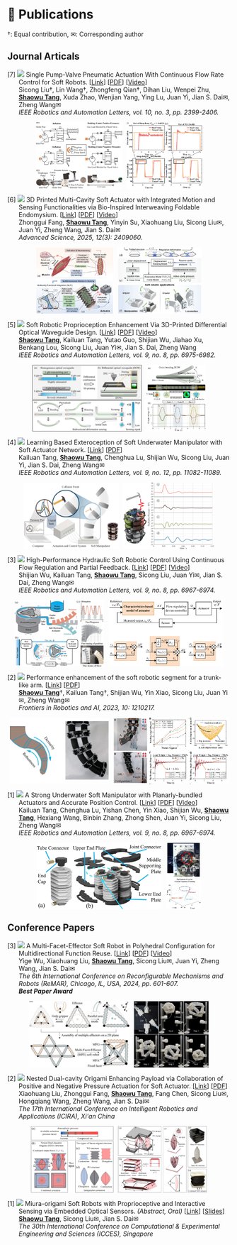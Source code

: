 # 📝 Publications
†: Equal contribution, ✉: Corresponding author 

## Journal Articals

<p style="text-indent: -1.6rem;margin-left: 1.6rem;">
    <span>[7] <span> <img src="https://img.shields.io/badge/RA--L-2025-blue?style=flat-square"> </span> 
    Single Pump-Valve Pneumatic Actuation With Continuous Flow Rate Control for Soft Robots.
    [<a href="https://ieeexplore.ieee.org/abstract/document/10844342" target="_blank">Link</a>]
    [<a href="/files/paper_pdf/RAL2025a.pdf" target="_blank">PDF</a>]
    [<a href="/files/paper_video/RAL2025a_video.mp4" target="_blank">Video</a>]
     <br>
     Sicong Liu†, Lin Wang†, Zhongfeng Qian†, Dihan Liu, Wenpei Zhu, <b><u>Shaowu Tang</u></b>, Xuda Zhao, Wenjian Yang, Ying Lu, Juan Yi, Jian S. Dai✉, Zheng Wang✉ <br>
    <i>IEEE Robotics and Automation Letters, vol. 10, no. 3, pp. 2399-2406.</i>
    <div style="display: flex; justify-content: center; gap: 10px; margin-top: 10px;">
        <img src="files\paper_pdf\fig\RAL2025a-1.png" alt="fig1" style="height: 150px;">
        <img src="files\paper_pdf\fig\RAL2025a-2.png" alt="fig2" style="height: 150px;">
  </div>
</span>
</p>

<p style="text-indent: -1.6rem;margin-left: 1.6rem;">
    <span>[6] <span> <img src="https://img.shields.io/badge/Adv. Sci.-2025-blue?style=flat-square"> </span> 
    3D Printed Multi-Cavity Soft Actuator with Integrated Motion and Sensing Functionalities via Bio-Inspired Interweaving Foldable Endomysium.
    [<a href="https://onlinelibrary.wiley.com/doi/10.1002/advs.202409060" target="_blank">Link</a>]
    [<a href="/files/paper_pdf/AS2024a.pdf" target="_blank">PDF</a>]
    [<a href="/files/paper_video/AS2024a_video.mp4" target="_blank">Video</a>]
     <br>
     Zhonggui Fang, <b><u>Shaowu Tang</u></b>, Yinyin Su, Xiaohuang Liu, Sicong Liu✉, Juan Yi, Zheng Wang, Jian S. Dai✉ <br>
    <i>Advanced Science, 2025, 12(3): 2409060.</i>
    <div style="display: flex; justify-content: center; gap: 10px; margin-top: 10px;">
        <img src="files\paper_pdf\fig\AS2024a-1.png" alt="fig1" style="height: 150px;">
        <img src="files\paper_pdf\fig\AS2024a-2.png" alt="fig2" style="height: 150px;">
  </div>
</span>
</p>

<p style="text-indent: -1.6rem;margin-left: 1.6rem;">
    <span>[5] <span> <img src="https://img.shields.io/badge/RA--L-2024-blue?style=flat-square"> </span> 
    Soft Robotic Proprioception Enhancement Via 3D-Printed Differential Optical Waveguide Design. 
    [<a href="https://ieeexplore.ieee.org/document/10564110" target="_blank">Link</a>]
    [<a href="/files/paper_pdf/RAL2024b.pdf" target="_blank">PDF</a>]
    [<a href="/files/paper_video/RAL2024b_video.mp4" target="_blank">Video</a>]
     <br>
     <b><u>Shaowu Tang</u></b>, Kailuan Tang, Yutao Guo,  Shijian Wu, Jiahao Xu, Benkang Lou, Sicong Liu, Juan Yi✉, Jian S. Dai, Zheng Wang <br>
    <i>IEEE Robotics and Automation Letters, vol. 9, no. 8, pp. 6975-6982.</i>
    <div style="display: flex; justify-content: center; gap: 10px; margin-top: 10px;">
        <img src="files\paper_pdf\fig\RAL2024b-1.png" alt="fig1" style="height: 150px;">
        <img src="files\paper_pdf\fig\RAL2024b-2.png" alt="fig2" style="height: 150px;">
    </div> 
    </span>
    </p>

<p style="text-indent: -1.6rem;margin-left: 1.6rem;">
    <span>[4] <span> <img src="https://img.shields.io/badge/RA--L-2024-blue?style=flat-square"> </span> 
    Learning Based Exteroception of Soft Underwater Manipulator with Soft Actuator Network. 
    [<a href="https://ieeexplore.ieee.org/abstract/document/10737404" target="_blank">Link</a>]
    [<a href="/files/paper_pdf/RAL2024c.pdf" target="_blank">PDF</a>] <br>
    Kailuan Tang, <b><u>Shaowu Tang</u></b>, Chenghua Lu, Shijian Wu, Sicong Liu, Juan Yi, Jian S. Dai, Zheng Wang✉ <br>
    <i>IEEE Robotics and Automation Letters, vol. 9, no. 12, pp. 11082-11089.</i> 
    <div style="display: flex; justify-content: center; gap: 10px; margin-top: 10px;">
        <img src="files\paper_pdf\fig\RAL2024c-1.png" alt="fig1" style="height: 150px;">
        <img src="files\paper_pdf\fig\RAL2024c-2.png" alt="fig2" style="height: 150px;">
    </div>
    </span>
    </p>

<p style="text-indent: -1.6rem;margin-left: 1.6rem;">
    <span>[3] <span> <img src="https://img.shields.io/badge/RA--L-2024-blue?style=flat-square"> </span> 
    High-Performance Hydraulic Soft Robotic Control Using Continuous Flow Regulation and Partial Feedback.
    [<a href="https://ieeexplore.ieee.org/abstract/document/10564155" target="_blank">Link</a>]
    [<a href="/files/paper_pdf/RAL2024a.pdf" target="_blank">PDF</a>]
    [<a href="/files/paper_video/RAL2024a_video.mp4" target="_blank">Video</a>]
    <br>
    Shijian Wu, Kailuan Tang, <b><u>Shaowu Tang</u></b>, Sicong Liu, Juan Yi✉, Jian S. Dai, Zheng Wang✉ <br>
    <i>IEEE Robotics and Automation Letters, vol. 9, no. 8, pp. 6967-6974.</i> 
    <div style="display: flex; justify-content: center; gap: 10px; margin-top: 10px;">
        <img src="files\paper_pdf\fig\RAL2024a-1.png" alt="fig1" style="height: 150px;">
        <img src="files\paper_pdf\fig\RAL2024a-2.png" alt="fig2" style="height: 150px;">
  </div>
    </span>
    </p>

<p style="text-indent: -1.6rem;margin-left: 1.6rem;">
    <span>[2] <span> <img src="https://img.shields.io/badge/Front Robot Ai.-2023-blue?style=flat-square"> </span> 
    Performance enhancement of the soft robotic segment for a trunk-like arm. 
    [<a href="https://www.frontiersin.org/journals/robotics-and-ai/articles/10.3389/frobt.2023.1210217/full" target="_blank">Link</a>] 
    [<a href="/files/paper_pdf/Frontiers2023a.pdf" target="_blank">PDF</a>]
    <br>
    <b><u>Shaowu Tang</u></b>†, Kailuan Tang†, Shijian Wu, Yin Xiao, Sicong Liu, Juan Yi✉, Zheng Wang✉ <br>
    <i>Frontiers in Robotics and AI, 2023, 10: 1210217.</i> 
    <div style="display: flex; justify-content: center; gap: 10px; margin-top: 10px;">
        <img src="files\paper_pdf\fig\Frontiers2023a-1.png" alt="fig1" style="height: 150px;">
        <img src="files\paper_pdf\fig\Frontiers2023a-2.png" alt="fig2" style="height: 150px;">
    </div>
    </span>
    </p>

<p style="text-indent: -1.6rem;margin-left: 1.6rem;">
    <span>[1] <span> <img src="https://img.shields.io/badge/RA--L-2023-blue?style=flat-square"> </span> 
    A Strong Underwater Soft Manipulator with Planarly-bundled Actuators and Accurate Position Control.
    [<a href="https://ieeexplore.ieee.org/abstract/document/10564155" target="_blank">Link</a>]
    [<a href="/files/paper_pdf/RAL2023a.pdf" target="_blank">PDF</a>]
    <!-- [<a href="/files/paper_slide/ral2023a_icra.pdf" target="_blank">Slide</a>] -->
    [<a href="/files/paper_video/RAL2023a_video.mp4" target="_blank">Video</a>]
    <a class='paper_citations_badges' data='mhpkWSYAAAAJ:roLk4NBRz8UC' href="" target="_blank"></a> <br>
    Kailuan Tang, Chenghua Lu, Yishan Chen, Yin Xiao, Shijian Wu, <b><u>Shaowu Tang</u></b>, Hexiang Wang, Binbin Zhang, Zhong Shen, Juan Yi, Sicong Liu, Zheng Wang✉ <br>
    <i>IEEE Robotics and Automation Letters, vol. 9, no. 8, pp. 6967-6974.</i>
    <div style="display: flex; justify-content: center; gap: 10px; margin-top: 10px;">
        <img src="files\paper_pdf\fig\RAL2023a-1.png" alt="fig1" style="height: 150px;">
        <img src="files\paper_pdf\fig\RAL2023a-2.png" alt="fig2" style="height: 150px;">
  </div> 
    </span>
    </p>

## Conference Papers



<p style="text-indent: -1.6rem;margin-left: 1.6rem;">
    <span>[3] <span> <img src="https://img.shields.io/badge/ReMAR-2024-blue?style=flat-square"> </span> A Multi-Facet-Effector Soft Robot in Polyhedral Configuration for Multidirectional Function Reuse.
    [<a href="https://ieeexplore.ieee.org/abstract/document/10619986/" target="_blank">Link</a>]
    [<a href="/files/paper_pdf/ReMar2024a.pdf" target="_blank">PDF</a>] 
    <!-- [<a href="/files/paper_slide/ReMar2024a.pdf" target="_blank">Slide</a>] -->
    [<a href="/files/paper_video/ReMar2024a_video.mp4" target="_blank">Video</a>] 
    <br>
    Yige Wu, Xiaohuang Liu, <b><u>Shaowu Tang</u></b>, Sicong Liu✉, Juan Yi, Zheng Wang, Jian S. Dai✉ <br>
    <i>The 6th International Conference on Reconfigurable Mechanisms and Robots (ReMAR), Chicago, IL, USA, 2024, pp. 601-607. </i> <br>
    <i><b>Best Paper Award</b></i>
    <div style="display: flex; justify-content: center; gap: 10px; margin-top: 10px;">
        <img src="files\paper_pdf\fig\ReMar2024a-1.png" alt="fig1" style="height: 150px;">
        <img src="files\paper_pdf\fig\ReMar2024a-2.png" alt="fig2" style="height: 150px;">
    </div>
    </span>
</p>


<p style="text-indent: -1.6rem;margin-left: 1.6rem;">
    <span>[2] <span> <img src="https://img.shields.io/badge/ICIRA-2024-blue?style=flat-square"> </span> Nested Dual-cavity Origami Enhancing Payload via Collaboration of Positive and Negative Pressure Actuation for Soft Actuator.
    [<a href="https://link.springer.com/chapter/10.1007/978-981-96-0798-3_22" target="_blank">Link</a>]
    [<a href="/files/paper_pdf/ICIRA2024a.pdf" target="_blank">PDF</a>]
    <!-- [<a href="/files/paper_slide/ICIRA2024a_slides.pdf" target="_blank">Slide</a>]  -->
    <br>
    Xiaohuang Liu, Zhonggui Fang, <b><u>Shaowu Tang</u></b>, Fang Chen, Sicong Liu✉, Hongqiang Wang, Zheng Wang, Jian S. Dai✉ <br>
    <i>The 17th International Conference on Intelligent Robotics and Applications (ICIRA), Xi'an China</i>
    <div style="display: flex; justify-content: center; gap: 10px; margin-top: 10px;">
        <img src="files\paper_pdf\fig\ICIRA2024a-1.png" alt="fig1" style="height: 150px;">
        <img src="files\paper_pdf\fig\ICIRA2024a-2.png" alt="fig2" style="height: 150px;">
  </div>
    </span>
    </p>

<p style="text-indent: -1.6rem;margin-left: 1.6rem;">
    <span>[1] <span> <img src="https://img.shields.io/badge/ICCES-2024-blue?style=flat-square"> </span>
     Miura-origami Soft Robots with Proprioceptive and Interactive Sensing via Embedded Optical Sensors. <i>(Abstract, Oral)</i> 
    [<a href="https://www.techscience.com/icces/v30n3/58566" target="_blank">Link</a>]
    [<a href="/files/paper_slide/ICCES2024a.pdf" target="_blank">Slides</a>]
    <br>
    <b><u>Shaowu Tang</u></b>, Sicong Liu✉, Jian S. Dai✉ <br>
    <i>The 30th International Conference on Computational & Experimental Engineering and Sciences (ICCES), Singapore</i>
    </span>
    </p>

